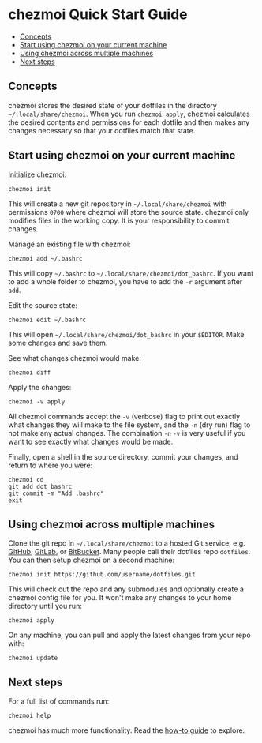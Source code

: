 # chezmoi Quick Start Guide

<!--- toc --->
* [Concepts](#concepts)
* [Start using chezmoi on your current machine](#start-using-chezmoi-on-your-current-machine)
* [Using chezmoi across multiple machines](#using-chezmoi-across-multiple-machines)
* [Next steps](#next-steps)

## Concepts

chezmoi stores the desired state of your dotfiles in the directory
`~/.local/share/chezmoi`. When you run `chezmoi apply`, chezmoi calculates the
desired contents and permissions for each dotfile and then makes any changes
necessary so that your dotfiles match that state.

## Start using chezmoi on your current machine

Initialize chezmoi:

    chezmoi init

This will create a new git repository in `~/.local/share/chezmoi` with
permissions `0700` where chezmoi will store the source state.  chezmoi only
modifies files in the working copy. It is your responsibility to commit changes.

Manage an existing file with chezmoi:

    chezmoi add ~/.bashrc

This will copy `~/.bashrc` to `~/.local/share/chezmoi/dot_bashrc`. 
If you want to add a whole folder to chezmoi, you have to add the `-r` argument after `add`.

Edit the source state:

    chezmoi edit ~/.bashrc

This will open `~/.local/share/chezmoi/dot_bashrc` in your `$EDITOR`. Make some
changes and save them.

See what changes chezmoi would make:

    chezmoi diff

Apply the changes:

    chezmoi -v apply

All chezmoi commands accept the `-v` (verbose) flag to print out exactly what
changes they will make to the file system, and the `-n` (dry run) flag to not
make any actual changes. The combination `-n` `-v` is very useful if you want to
see exactly what changes would be made.

Finally, open a shell in the source directory, commit your changes, and return
to where you were:

    chezmoi cd
    git add dot_bashrc
    git commit -m "Add .bashrc"
    exit

## Using chezmoi across multiple machines

Clone the git repo in `~/.local/share/chezmoi` to a hosted Git service, e.g.
[GitHub](https://github.com), [GitLab](https://gitlab.com), or
[BitBucket](https://bitbucket.org). Many people call their dotfiles repo
`dotfiles`. You can then setup chezmoi on a second machine:

    chezmoi init https://github.com/username/dotfiles.git

This will check out the repo and any submodules and optionally create a chezmoi
config file for you. It won't make any changes to your home directory until you
run:

    chezmoi apply

On any machine, you can pull and apply the latest changes from your repo with:

    chezmoi update

## Next steps

For a full list of commands run:

    chezmoi help

chezmoi has much more functionality. Read the [how-to
guide](https://github.com/twpayne/chezmoi/blob/master/docs/HOWTO.md) to explore.
